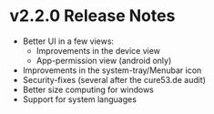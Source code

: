 # v2.2.0 Release Notes

 * Better UI in a few views:
   - Improvements in the device view
   - App-permission view (android only)
 * Improvements in the system-tray/Menubar icon
 * Security-fixes (several after the cure53.de audit)
 * Better size computing for windows
 * Support for system languages
